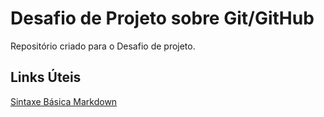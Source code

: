 # Desafio de Projeto sobre Git/GitHub
Repositório criado para o Desafio de projeto.

## Links Úteis
[Sintaxe Básica Markdown](https://www.markdownguide.org/basic-syntax/)
